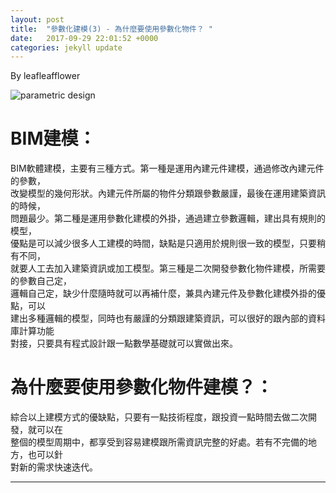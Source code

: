 ```yaml
---
layout: post
title:  "參數化建模(3) - 為什麼要使用參數化物件？ "
date:   2017-09-29 22:01:52 +0000
categories: jekyll update
---
```

By leafleafflower  

![parametric design](https://i.pinimg.com/736x/c5/1e/9f/c51e9f507041695cd111656f5b296d7d--parametric-architecture-parametric-design.jpg)
 

# BIM建模：
BIM軟體建模，主要有三種方式。第一種是運用內建元件建模，通過修改內建元件的參數，  
改變模型的幾何形狀。內建元件所屬的物件分類跟參數嚴謹，最後在運用建築資訊的時候，  
問題最少。第二種是運用參數化建模的外掛，通過建立參數邏輯，建出具有規則的模型，  
優點是可以減少很多人工建模的時間，缺點是只適用於規則很一致的模型，只要稍有不同，  
就要人工去加入建築資訊或加工模型。第三種是二次開發參數化物件建模，所需要的參數自己定，  
邏輯自己定，缺少什麼隨時就可以再補什麼，兼具內建元件及參數化建模外掛的優點，可以  
建出多種邏輯的模型，同時也有嚴謹的分類跟建築資訊，可以很好的跟內部的資料庫計算功能  
對接，只要具有程式設計跟一點數學基礎就可以實做出來。

# 為什麼要使用參數化物件建模？：
綜合以上建模方式的優缺點，只要有一點技術程度，跟投資一點時間去做二次開發，就可以在  
整個的模型周期中，都享受到容易建模跟所需資訊完整的好處。若有不完備的地方，也可以針  
對新的需求快速迭代。





-------------------------------------------------------  

[帶路雞Pro-App-Store]: https://appsto.re/tw/kp-Sfb.i
[帶路雞-App-Store]: https://appsto.re/tw/amD6eb.i

